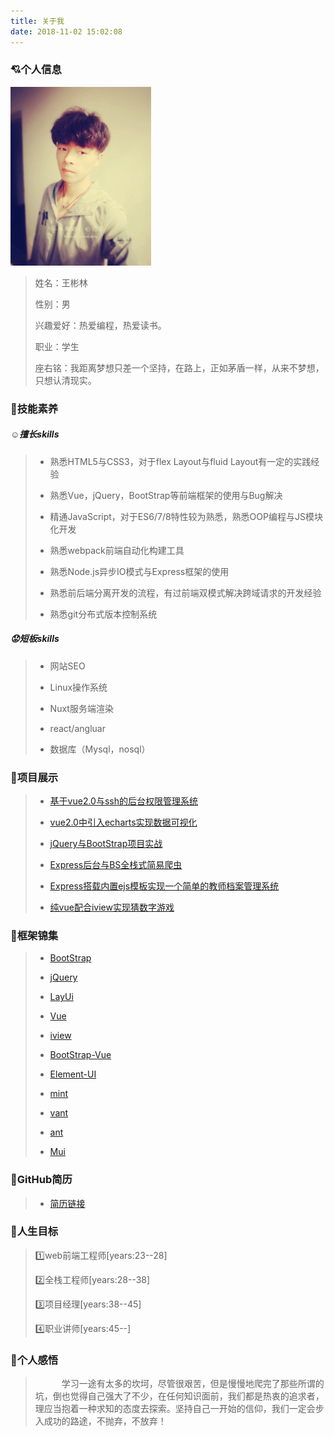 ```yaml
---
title: 关于我
date: 2018-11-02 15:02:08
---
```


### :cupid:个人信息

> 
 ![alt](someDetails/photo.jpg)
>
>姓名：王彬林
>
>性别：男
>
>兴趣爱好：热爱编程，热爱读书。
>
>职业：学生
>
>座右铭：我距离梦想只差一个坚持，在路上，正如茅盾一样，从来不梦想，只想认清现实。


### :muscle:技能素养

##### :relaxed:擅长skills

> - 熟悉HTML5与CSS3，对于flex Layout与fluid Layout有一定的实践经验
>
> - 熟悉Vue，jQuery，BootStrap等前端框架的使用与Bug解决
>
> - 精通JavaScript，对于ES6/7/8特性较为熟悉，熟悉OOP编程与JS模块化开发
>
> - 熟悉webpack前端自动化构建工具
>
> - 熟悉Node.js异步IO模式与Express框架的使用
>
> - 熟悉前后端分离开发的流程，有过前端双模式解决跨域请求的开发经验
>
> - 熟悉git分布式版本控制系统

##### :worried:短板skills

> - 网站SEO
>
> - Linux操作系统
>
> - Nuxt服务端渲染
>
> - react/angluar
>
> - 数据库（Mysql，nosql）

### :beginner:项目展示

> - [基于vue2.0与ssh的后台权限管理系统](https://github.com/bigbigDreamer/beverage)
>
> - [vue2.0中引入echarts实现数据可视化](https://github.com/bigbigDreamer/VueEcharts)
>
> - [jQuery与BootStrap项目实战](https://github.com/bigbigDreamer/Philippine-Virtual-Front-Page)
>
> - [Express后台与BS全栈式简易爬虫](https://github.com/bigbigDreamer/Crawler_Project/tree/master/crawlerProject)
>
> - [Express搭载内置ejs模板实现一个简单的教师档案管理系统](https://github.com/bigbigDreamer/Teacher_File_Manager-By-Node.js/tree/master/Teacher_File_Manager)
>
> - [纯vue配合iview实现猜数字游戏](https://github.com/bigbigDreamer/GuessNumber)

### :closed_book:框架锦集

> - [BootStrap](https://v3.bootcss.com/)
>
> - [jQuery](http://jquery.com/)
>
> - [LayUi](https://www.layui.com/)
>
> - [Vue](https://cn.vuejs.org/)
>
> - [iview](https://www.iviewui.com/docs/guide/install)
>
> - [BootStrap-Vue](https://bootstrap-vue.js.org/)
>
> - [Element-UI](http://element-cn.eleme.io/#/zh-CN/component/installation)
>
> - [mint](https://mint-ui.github.io/docs/#/)
>
> - [vant](https://youzan.github.io/vant/#/zh-CN/intro)
>
> - [ant](https://vuecomponent.github.io/ant-design-vue/docs/vue/introduce-cn/)
>
> - [Mui](http://dev.dcloud.net.cn/mui/ui/)

### :page_with_curl:GitHub简历

> - [简历链接](http://resume.github.io/?bigbigDreamer)

### :hammer:人生目标

> :one:web前端工程师[years:23--28]
>
> :two:全栈工程师[years:28--38]
>
> :three:项目经理[years:38--45]
>
> :four:职业讲师[years:45--]

### :pencil:个人感悟

>&emsp;&emsp;&emsp;学习一途有太多的坎坷，尽管很艰苦，但是慢慢地爬完了那些所谓的坑，倒也觉得自己强大了不少，在任何知识面前，我们都是热衷的追求者，理应当抱着一种求知的态度去探索。坚持自己一开始的信仰，我们一定会步入成功的路途，不抛弃，不放弃！












